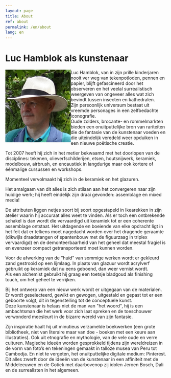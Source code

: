 ```yaml
---
layout: page
title: About
ref: about
permalink: /en/about
lang: en
---
```


# Luc Hamblok als kunstenaar

<img src="/assets/luc-hamblok.jpg" alt="Luc Hamblok" title="Luc Hamblok" align="left"> Luc Hamblok, van in zijn prille kinderjaren nooit ver weg van tekenpotloden, pennen en papier, blijft gefascineerd door het observeren en het veelal surrealistisch weergeven van ongeveer alles wat zich bevindt tussen insecten en kathedralen.  
Zijn persoonlijk universum bestaat uit vreemde personages in een zelfbedachte iconografie.  
Oude zolders, brocante- en rommelmarkten bieden een onuitputtelijke bron van rariteiten die de fantasie van de kunstenaar voeden en die uiteindelijk veredeld weer opduiken in een nieuwe poëtische creatie.

Tot 2007 heeft hij zich in het metier bekwaamd met het doorlopen van de disciplines: tekenen, olieverfschilderijen, etsen, houtsnijwerk, keramiek, modelbouw, airbrush, en encaustiek in langdurige maar ook kortere of éénmalige cursussen en workshops.

Momenteel vervolmaakt hij zich in de keramiek en het glazuren.

Het amalgaam van dit alles is zich stilaan aan het convergeren naar zijn huidige werk; hij heeft eindelijk zijn draai gevonden: assemblage en mixed media!

De attributen liggen netjes soort bij soort opgestapeld in Ikearekken in zijn atelier waarin hij accuraat alles weet te vinden. Als er toch een ontbrekende schakel is dan wordt die vervaardigd uit keramiek tot er een coherente assemblage ontstaat. Het uitdagende en boeiende van elke opdracht ligt in het feit dat er telkens moet nagedacht worden over het dragende geraamte (dikwijls draadstangen of spantenbouw met de figuurzaag in triplex vervaardigd) en de demonteerbaarheid van het geheel dat meestal fragiel is en evenzeer compact getransporteerd moet kunnen worden.

Voor de afwerking van de "huid" van sommige werken wordt er gekleurd zand gestrooid op een lijmlaag. In plaats van glazuur wordt acrylverf gebruikt op keramiek dat nu eens geboend, dan weer vernist wordt.  
Als een alchemist gebruikt hij graag een toetsje bladgoud als finishing touch, om het geheel te verrijken.

Bij het ontwerp van een nieuw werk wordt er uitgegaan van de materialen. Er wordt geselecteerd, gewikt en gewogen, uitgestald en gepast tot er een geboorte volgt, dit in tegenstelling tot de conceptuele kunst.  
Deze kunstenaar is helaas niet de man van "het woord", hij is een ambachtsman die het werk voor zich laat spreken en de toeschouwer verwonderd meesleurt in de bizarre wereld van zijn fantasie.

Zijn inspiratie haalt hij uit minutieus verzamelde boekwerken (een grote bibliotheek, niet van literaire maar van doe - boeken met een keure aan illustraties). Ook uit etnografie en mythologie, van de vele oude en verre culturen. Magische ideeën worden gesprokkeld tijdens zijn wereldreizen in de vorm van foto’s en tekeningen gemaakt in talloze musea van Peru tot Cambodja. En niet te vergeten, het onuitputtelijke digitale medium: Pinterest.  
Dit alles zwerft door de ideeën van de kunstenaar in een affiniteit met de Middeleeuwen en de Gotiek met daarbovenop zij idolen Jeroen Bosch, Dali en de surrealisten in het algemeen.